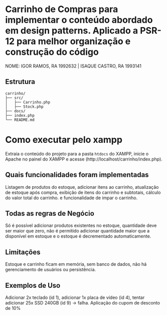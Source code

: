 # Carrinho de Compras para implementar o conteúdo abordado em design patterns. Aplicado a PSR-12 para melhor organização e construção do código
NOME: IGOR RAMOS, RA 1992632 | ISAQUE CASTRO, RA 1993141

## Estrutura 
```
carrinho/
├── src/
│   ├── Carrinho.php
│   ├── Stock.php
├── docs/
├── index.php
└── README.md
```

# Como executar pelo xampp
Extraia o conteúdo do projeto para a pasta `htdocs` do XAMPP, inicie o Apache no painel do XAMPP e acesse (http://localhost/carrinho/index.php). 

## Quais funcionalidades foram implementadas
 Listagem de produtos do estoque, adicionar itens ao carrinho, atualização de estoque após compra, exibição de itens do carrinho e subtotais, cálculo do valor total do carrinho.
 e funcionalidade de impar o carrinho.

## Todas as regras de Negócio
 Só é possível adicionar produtos existentes no estoque, quantidade deve ser maior que zero, não é permitido adicionar quantidade maior que a disponível em estoque e o estoque é decrementado automaticamente.

## Limitações
Estoque e carrinho ficam em memória, sem banco de dados, não há gerenciamento de usuários ou persistência.

## Exemplos de Uso   
 Adicionar 2x teclado (id 1), adicionar 1x placa de vídeo (id 4), tentar adicionar 25x SSD 240GB (id 9) → falha. Aplicação do cupom de desconto de 10%
